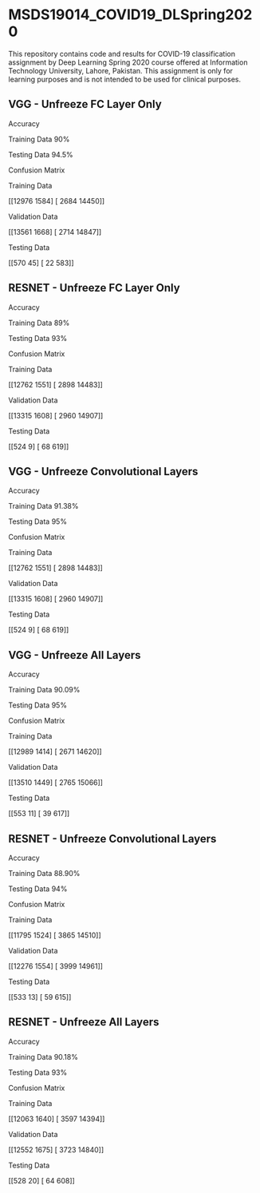 # MSDS19014_COVID19_DLSpring2020
This repository contains code and results for COVID-19 classification assignment by Deep Learning Spring 2020 course offered at Information Technology University, Lahore, Pakistan. This assignment is only for learning purposes and is not intended to be used for clinical purposes.

## VGG - Unfreeze FC Layer Only

Accuracy

Training Data
90%

Testing Data
94.5%

Confusion Matrix

Training Data

[[12976  1584]
 [ 2684 14450]]
 
Validation Data

[[13561  1668]
 [ 2714 14847]]
 
Testing Data

[[570  45]
 [ 22 583]]


## RESNET - Unfreeze FC Layer Only

Accuracy

Training Data
89%

Testing Data
93%

Confusion Matrix

Training Data

[[12762  1551]
 [ 2898 14483]]
 
Validation Data

[[13315  1608]
 [ 2960 14907]]
 
Testing Data

[[524   9]
 [ 68 619]]
 
## VGG - Unfreeze Convolutional Layers

Accuracy

Training Data
91.38%

Testing Data
95%

Confusion Matrix

Training Data

[[12762  1551]
 	[ 2898 14483]]
 
Validation Data

[[13315  1608]
 [ 2960 14907]]
 
Testing Data

[[524   9]
 [ 68 619]]
 
## VGG - Unfreeze All Layers

Accuracy

Training Data
90.09%

Testing Data
95%

Confusion Matrix

Training Data

[[12989  1414]
 [ 2671 14620]]
 
Validation Data

[[13510  1449]
 [ 2765 15066]]
 
Testing Data

[[553  11]
 [ 39 617]]

## RESNET - Unfreeze Convolutional Layers

Accuracy

Training Data
88.90%

Testing Data
94%

Confusion Matrix

Training Data

[[11795  1524]
 [ 3865 14510]]
 
Validation Data

[[12276  1554]
 [ 3999 14961]]
 
Testing Data

[[533  13]
 [ 59 615]]
 
## RESNET - Unfreeze All Layers

Accuracy

Training Data
90.18%

Testing Data
93%

Confusion Matrix

Training Data

[[12063  1640]
 [ 3597 14394]]
 
Validation Data

[[12552  1675]
 [ 3723 14840]]
 
Testing Data

[[528  20]
 [ 64 608]]

 
